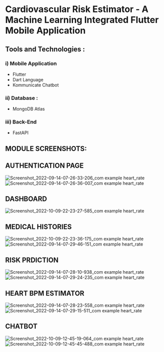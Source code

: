 # Cardiovascular Risk Estimator - A Machine Learning Integrated Flutter Mobile Application

## Tools and Technologies :
### i) Mobile Application
* Flutter
* Dart Language
* Kommunicate Chatbot

### ii) Database :           
* MongoDB Atlas

### iii) Back-End
* FastAPI

## MODULE SCREENSHOTS: 
## AUTHENTICATION PAGE

![Screenshot_2022-09-14-07-26-33-206_com example heart_rate](https://user-images.githubusercontent.com/67378252/195116615-f6435861-ab34-459d-aca3-e1f8d9de4cf9.jpg)
![Screenshot_2022-09-14-07-26-36-007_com example heart_rate](https://user-images.githubusercontent.com/67378252/195116652-79bdfb87-ffe2-4a87-8d1a-55c5e75a646a.jpg)

## DASHBOARD

![Screenshot_2022-10-09-22-23-27-585_com example heart_rate](https://user-images.githubusercontent.com/67378252/195116804-1177a193-b32c-4511-a55a-609c7ab23548.jpg)

## MEDICAL HISTORIES

![Screenshot_2022-10-09-22-23-36-175_com example heart_rate](https://user-images.githubusercontent.com/67378252/195116937-65c45cea-d63a-4707-b7bd-7defc53f9809.jpg)
![Screenshot_2022-09-14-07-29-46-151_com example heart_rate](https://user-images.githubusercontent.com/67378252/195117033-e4950698-c239-49ca-a431-d6bc30f12ac7.jpg)

## RISK PRDICTION

![Screenshot_2022-09-14-07-28-10-938_com example heart_rate](https://user-images.githubusercontent.com/67378252/195117176-0857e21c-673f-476e-a656-7842aa5a7c44.jpg)
![Screenshot_2022-09-14-07-29-24-235_com example heart_rate](https://user-images.githubusercontent.com/67378252/195117346-e01cbccd-c6e4-4eab-bc3a-992b61d42ae5.jpg)

## HEART BPM ESTIMATOR

![Screenshot_2022-09-14-07-28-23-558_com example heart_rate](https://user-images.githubusercontent.com/67378252/195117434-2e88e07e-97dd-4d45-95ce-4136b29e33f2.jpg)
![Screenshot_2022-09-14-07-29-15-511_com example heart_rate](https://user-images.githubusercontent.com/67378252/195117456-7807f668-9766-4300-af0d-eba64bbae566.jpg)

## CHATBOT          

![Screenshot_2022-10-09-12-45-19-064_com example heart_rate](https://user-images.githubusercontent.com/67378252/195117831-1e7227cf-e807-4996-9323-8ce99c1f51c0.jpg)
![Screenshot_2022-10-09-12-45-45-488_com example heart_rate](https://user-images.githubusercontent.com/67378252/195117852-0871105f-25dd-43b0-a65b-bf3b3610a5ce.jpg)
